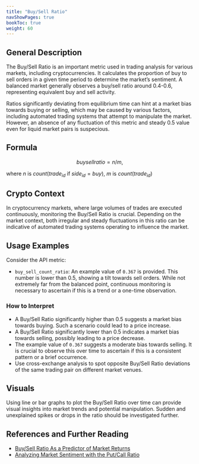 ```yaml
---
title: "Buy/Sell Ratio"
navShowPages: true
bookToc: true
weight: 60
---
```


## General Description

The Buy/Sell Ratio is an important metric used in trading analysis for various markets, including cryptocurrencies. It calculates the proportion of buy to sell orders in a given time period to determine the market’s sentiment. A balanced market generally observes a buy/sell ratio around 0.4-0.6, representing equivalent buy and sell activity. 

Ratios significantly deviating from equilibrium time can hint at a market bias towards buying or selling, which may be caused by various factors, including automated trading systems that attempt to manipulate the market. However, an absence of any fluctuation of this metric and steady 0.5 value even for liquid market pairs is suspecious. 

## Formula

```math
buy sell ratio = {n/m}, 
```
where $n$ is $count(trade_{id}$ if $side_{id}=buy)$, $m$ is $count(trade_{id})$


## Crypto Context

In cryptocurrency markets, where large volumes of trades are executed continuously, monitoring the Buy/Sell Ratio is crucial. Depending on the market context, both irregular and steady fluctuations in this ratio can be indicative of automated trading systems operating to influence the market.

## Usage Examples

Consider the API metric:

- `buy_sell_count_ratio`: An example value of `0.367` is provided. This number is lower than 0.5, showing a tilt towards sell orders. While not extremely far from the balanced point, continuous monitoring is necessary to ascertain if this is a trend or a one-time observation.

### How to Interpret

- A Buy/Sell Ratio significantly higher than 0.5 suggests a market bias towards buying. Such a scenario could lead to a price increase.
- A Buy/Sell Ratio significantly lower than 0.5 indicates a market bias towards selling, possibly leading to a price decrease.
- The example value of `0.367` suggests a moderate bias towards selling. It is crucial to observe this over time to ascertain if this is a consistent pattern or a brief occurrence.
- Use cross-exchange analysis to spot opposite Buy/Sell Ratio deviations of the same trading pair on different market venues.

## Visuals

Using line or bar graphs to plot the Buy/Sell Ratio over time can provide visual insights into market trends and potential manipulation. Sudden and unexplained spikes or drops in the ratio should be investigated further.

## References and Further Reading

- [Buy/Sell Ratio As a Predictor of Market Returns](https://www.aaii.com/journal/article/buy-sell-ratio-as-a-predictor-of-market-returns)
- [Analyzing Market Sentiment with the Put/Call Ratio](https://www.investopedia.com/articles/active-trading/051215/analyzing-market-sentiment-putcall-ratio.asp)
